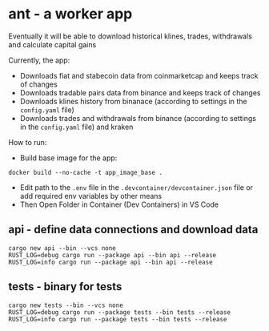 # ant - a worker app

Eventually it will be able to download historical klines, trades, withdrawals and calculate capital gains

Currently, the app:
- Downloads fiat and stabecoin data from coinmarketcap and keeps track of changes
- Downloads tradable pairs data from binance and keeps track of changes
- Downloads klines history from binanace (according to settings in the `config.yaml` file)
- Downloads trades and withdrawals from binance (according to settings in the `config.yaml` file) and kraken

How to run:
- Build base image for the app:
```
docker build --no-cache -t app_image_base .
```
- Edit path to the `.env` file in the `.devcontainer/devcontainer.json` file or add required env variables by other means
- Then Open Folder in Container (Dev Containers) in VS Code

## api - define data connections and download data
```
cargo new api --bin --vcs none
RUST_LOG=debug cargo run --package api --bin api --release
RUST_LOG=info cargo run --package api --bin api --release
```

## tests - binary for tests
```
cargo new tests --bin --vcs none
RUST_LOG=debug cargo run --package tests --bin tests --release
RUST_LOG=info cargo run --package tests --bin tests --release
```
